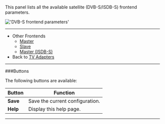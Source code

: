 This panel lists all the available satellite (DVB-S/ISDB-S) frontend 
parameters.

!['DVB-S frontend parameters'](docresources/dvbsfrontendparams.png)

---

* Other Frontends
  - [Master](class/linuxdvb_frontend_dvbs)
  - [Slave](class/linuxdvb_frontend_dvbs_slave)
  - [Master (ISDB-S)](class/linuxdvb_frontend_isdb_s)
* Back to [TV Adapters](tv_adapters) 

---

###Buttons

The following buttons are available:

Button         | Function
---------------|---------
**Save**       | Save the current configuration.
**Help**       | Display this help page. 

---
